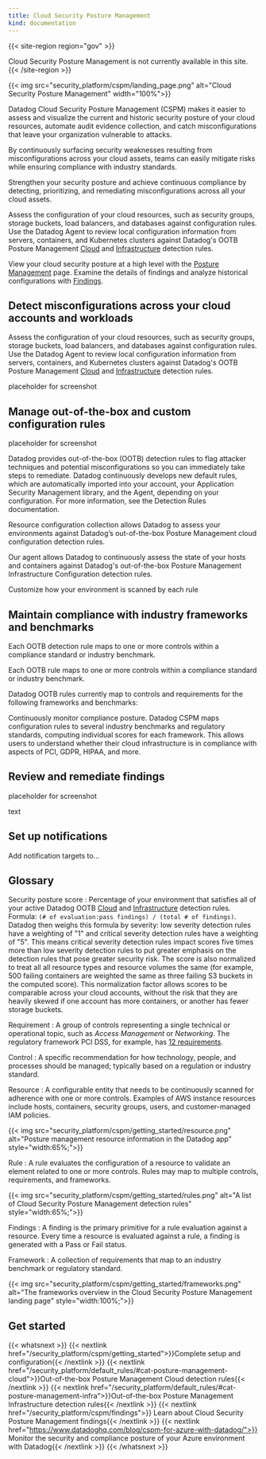 ```yaml
---
title: Cloud Security Posture Management
kind: documentation
---
```


{{< site-region region="gov" >}}
<div class="alert alert-warning">
Cloud Security Posture Management is not currently available in this site.
</div>
{{< /site-region >}}

{{< img src="security_platform/cspm/landing_page.png" alt="Cloud Security Posture Management" width="100%">}}

Datadog Cloud Security Posture Management (CSPM) makes it easier to assess and visualize the current and historic security posture of your cloud resources, automate audit evidence collection, and catch misconfigurations that leave your organization vulnerable to attacks.

By continuously surfacing security weaknesses resulting from misconfigurations across your cloud assets, teams can easily mitigate risks while ensuring compliance with industry standards.

Strengthen your security posture and achieve continuous compliance by detecting, prioritizing, and remediating misconfigurations across all your cloud assets.

Assess the configuration of your cloud resources, such as security groups, storage buckets, load balancers, and databases against configuration rules. Use the Datadog Agent to review local configuration information from servers, containers, and Kubernetes clusters against Datadog's OOTB Posture Management [Cloud][1] and [Infrastructure][2] detection rules.

View your cloud security posture at a high level with the [Posture Management][3] page. Examine the details of findings and analyze historical configurations with [Findings][4].

## Detect misconfigurations across your cloud accounts and workloads

Assess the configuration of your cloud resources, such as security groups, storage buckets, load balancers, and databases against configuration rules. Use the Datadog Agent to review local configuration information from servers, containers, and Kubernetes clusters against Datadog's OOTB Posture Management [Cloud][1] and [Infrastructure][2] detection rules.

placeholder for screenshot

## Manage out-of-the-box and custom configuration rules

placeholder for screenshot

Datadog provides out-of-the-box (OOTB) detection rules to flag attacker techniques and potential misconfigurations so you can immediately take steps to remediate. Datadog continuously develops new default rules, which are automatically imported into your account, your Application Security Management library, and the Agent, depending on your configuration. For more information, see the Detection Rules documentation.

Resource configuration collection allows Datadog to assess your environments against Datadog’s out-of-the-box Posture Management cloud configuration detection rules.

Our agent allows Datadog to continuously assess the state of your hosts and containers against Datadog's out-of-the-box Posture Management Infrastructure Configuration detection rules.

Customize how your environment is scanned by each rule

## Maintain compliance with industry frameworks and benchmarks

Each OOTB detection rule maps to one or more controls within a compliance standard or industry benchmark.

Each OOTB rule maps to one or more controls within a compliance standard or industry benchmark.

 Datadog OOTB rules currently map to controls and requirements for the following frameworks and benchmarks:

Continuously monitor compliance posture. Datadog CSPM maps configuration rules to several industry benchmarks and regulatory standards, computing individual scores for each framework. This allows users to understand whether their cloud infrastructure is in compliance with aspects of PCI, GDPR, HIPAA, and more.

## Review and remediate findings

placeholder for screenshot

text

## Set up notifications

Add notification targets to...

## Glossary


Security posture score
: Percentage of your environment that satisfies all of your active Datadog OOTB [Cloud][1] and [Infrastructure][2] detection rules. Formula: `(# of evaluation:pass findings) / (total # of findings)`. Datadog then weighs this formula by severity: low severity detection rules have a weighting of "1" and critical severity detection rules have a weighting of "5". This means critical severity detection rules impact scores five times more than low severity detection rules to put greater emphasis on the detection rules that pose greater security risk. The score is also normalized to treat all all resource types and resource volumes the same (for example, 500 failing containers are weighted the same as three failing S3 buckets in the computed score). This normalization factor allows scores to be comparable across your cloud accounts, without the risk that they are heavily skewed if one account has more containers, or another has fewer storage buckets.

Requirement
: A group of controls representing a single technical or operational topic, such as _Access Management_ or _Networking_. The regulatory framework PCI DSS, for example, has [12 requirements][5].

Control
: A specific recommendation for how technology, people, and processes should be managed; typically based on a regulation or industry standard.

Resource
: A configurable entity that needs to be continuously scanned for adherence with one or more controls. Examples of AWS instance resources include hosts, containers, security groups, users, and customer-managed IAM policies.

  {{< img src="security_platform/cspm/getting_started/resource.png" alt="Posture management resource information in the Datadog app" style="width:65%;">}}

Rule
: A rule evaluates the configuration of a resource to validate an element related to one or more controls. Rules may map to multiple controls, requirements, and frameworks.

  {{< img src="security_platform/cspm/getting_started/rules.png" alt="A list of Cloud Security Posture Management detection rules" style="width:65%;">}}

Findings
: A finding is the primary primitive for a rule evaluation against a resource. Every time a resource is evaluated against a rule, a finding is generated with a Pass or Fail status.

Framework
: A collection of requirements that map to an industry benchmark or regulatory standard.

  {{< img src="security_platform/cspm/getting_started/frameworks.png" alt="The frameworks overview in the Cloud Security Posture Management landing page" style="width:100%;">}}

## Get started

{{< whatsnext >}}
  {{< nextlink href="/security_platform/cspm/getting_started">}}Complete setup and configuration{{< /nextlink >}}
  {{< nextlink href="/security_platform/default_rules/#cat-posture-management-cloud">}}Out-of-the-box Posture Management Cloud detection rules{{< /nextlink >}}
  {{< nextlink href="/security_platform/default_rules/#cat-posture-management-infra">}}Out-of-the-box Posture Management Infrastructure detection rules{{< /nextlink >}}
  {{< nextlink href="/security_platform/cspm/findings">}} Learn about Cloud Security Posture Management findings{{< /nextlink >}}
  {{< nextlink href="https://www.datadoghq.com/blog/cspm-for-azure-with-datadog/">}} Monitor the security and compliance posture of your Azure environment with Datadog{{< /nextlink >}}
{{< /whatsnext >}}

[1]: /security_platform/default_rules/#cat-posture-management-cloud
[2]: /security_platform/default_rules/#cat-posture-management-infra
[3]: https://app.datadoghq.com/security/compliance/homepage
[4]: /security_platform/cspm/findings
[5]: https://www.pcisecuritystandards.org/pci_security/maintaining_payment_security
